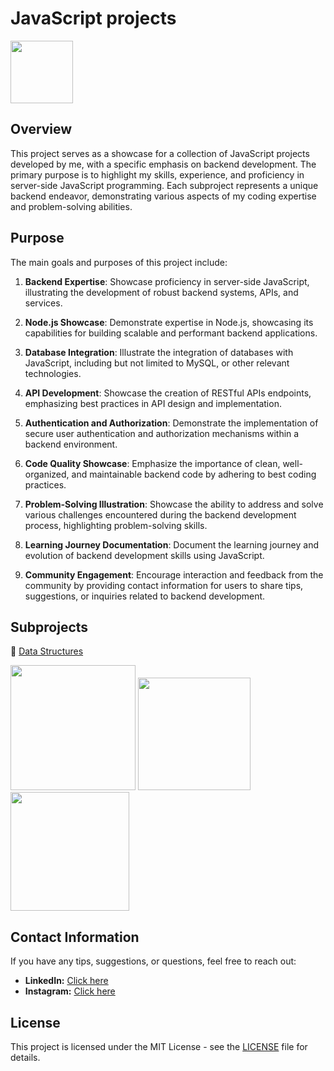 # JavaScript projects

<img src="https://user-images.githubusercontent.com/74038190/212257454-16e3712e-945a-4ca2-b238-408ad0bf87e6.gif" width="100"> 

## Overview

This project serves as a showcase for a collection of JavaScript projects developed by me, with a specific emphasis on backend development. The primary purpose is to highlight my skills, experience, and proficiency in server-side JavaScript programming. Each subproject represents a unique backend endeavor, demonstrating various aspects of my coding expertise and problem-solving abilities.

## Purpose

The main goals and purposes of this project include:

1. **Backend Expertise**: Showcase proficiency in server-side JavaScript, illustrating the development of robust backend systems, APIs, and services.

2. **Node.js Showcase**: Demonstrate expertise in Node.js, showcasing its capabilities for building scalable and performant backend applications.

3. **Database Integration**: Illustrate the integration of databases with JavaScript, including but not limited to MySQL, or other relevant technologies.

4. **API Development**: Showcase the creation of RESTful APIs endpoints, emphasizing best practices in API design and implementation.

5. **Authentication and Authorization**: Demonstrate the implementation of secure user authentication and authorization mechanisms within a backend environment.

6. **Code Quality Showcase**: Emphasize the importance of clean, well-organized, and maintainable backend code by adhering to best coding practices.

7. **Problem-Solving Illustration**: Showcase the ability to address and solve various challenges encountered during the backend development process, highlighting problem-solving skills.

8. **Learning Journey Documentation**: Document the learning journey and evolution of backend development skills using JavaScript.

9. **Community Engagement**: Encourage interaction and feedback from the community by providing contact information for users to share tips, suggestions, or inquiries related to backend development.

## Subprojects

🚧 
[Data Structures](https://github.com/LincolnBarsotti/JavaScript/tree/main/data%20structures)

<img src="https://media.tenor.com/JWFEQcWcJyQAAAAM/happy-catto-cats.gif" width="200"> <img src="https://media.tenor.com/wX9RAfXA0r0AAAAM/cat.gif" width="180"> <img src="https://media.tenor.com/zh58XZRJuzYAAAAM/cat-hacking.gif" width="190"> 

## Contact Information

If you have any tips, suggestions, or questions, feel free to reach out:

- **LinkedIn:** [Click here](https://www.linkedin.com/in/lincoln-barsotti/)
- **Instagram:** [Click here](https://www.instagram.com/lincoln_barsotti/)

## License

This project is licensed under the MIT License - see the [LICENSE](LICENSE) file for details.
